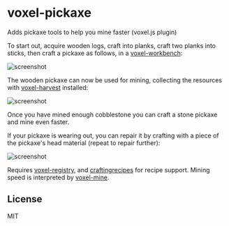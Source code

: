 # voxel-pickaxe

Adds pickaxe tools to help you mine faster (voxel.js plugin)

To start out, acquire wooden logs, craft into planks, craft two planks
into sticks, then craft a pickaxe as follows, in a [voxel-workbench](https://github.com/deathcap/voxel-workbench):

![screenshot](http://i.imgur.com/7w22o7J.png "Screenshot crafting")

The wooden pickaxe can now be used for mining, collecting the resources with [voxel-harvest](https://github.com/deathcap/voxel-harvest) installed:

![screenshot](http://i.imgur.com/AQyUmUM.png "Screenshot mining")

Once you have mined enough cobblestone you can craft a stone pickaxe
and mine even faster.

If your pickaxe is wearing out, you can repair it by crafting with a piece 
of the pickaxe's head material (repeat to repair further):

![screenshot](http://i.imgur.com/mF5ILUL.png "Screenshot repairing")

Requires [voxel-registry](https://github.com/deathcap/voxel-registry),
and [craftingrecipes](https://github.com/deathcap/craftingrecipes) for recipe support.
Mining speed is interpreted by [voxel-mine](https://github.com/deathcap/voxel-mine).



## License

MIT

